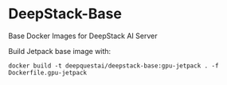 # DeepStack-Base
Base Docker Images for DeepStack AI Server

Build Jetpack base image with:

`docker build -t deepquestai/deepstack-base:gpu-jetpack . -f Dockerfile.gpu-jetpack`
